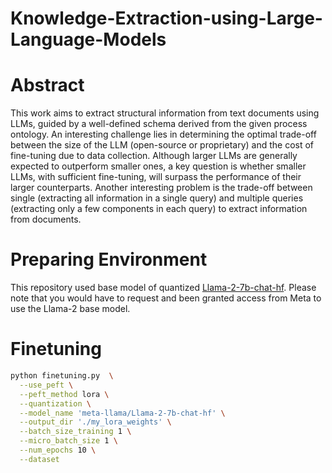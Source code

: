 # Knowledge-Extraction-using-Large-Language-Models

# Abstract
This work aims to extract structural information from text documents using LLMs, guided by a well-defined schema derived from the given process ontology. An interesting challenge lies in determining the optimal trade-off between the size of the LLM (open-source or proprietary) and the cost of fine-tuning due to data collection. Although larger LLMs are generally expected to outperform smaller ones, a key question is whether smaller LLMs, with sufficient fine-tuning, will surpass the performance of their larger counterparts. Another interesting problem is the trade-off between single (extracting all information in a single query) and multiple queries (extracting only a few components in each query) to extract information from documents. 

# Preparing Environment
This repository used base model of quantized [Llama-2-7b-chat-hf](https://huggingface.co/meta-llama/Llama-2-7b-chat-hf). Please note that you would have to request and been granted access from Meta to use the Llama-2 base model.

# Finetuning
```bash
python finetuning.py  \
  --use_peft \
  --peft_method lora \
  --quantization \
  --model_name 'meta-llama/Llama-2-7b-chat-hf' \
  --output_dir './my_lora_weights' \
  --batch_size_training 1 \
  --micro_batch_size 1 \
  --num_epochs 10 \
  --dataset 
```
